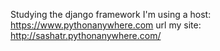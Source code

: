 Studying the django framework
I'm using a host: https://www.pythonanywhere.com
url my site: http://sashatr.pythonanywhere.com/ 
